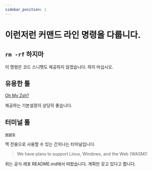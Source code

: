 ```yaml
---
sidebar_position: 1
---
```


# 이런저런 커맨드 라인 명령을 다룹니다.

## `rm -rf` 하지마

이 명령은 코드 스니펫도 제공하지 않겠습니다. 하지 마십시오.

## 유용한 툴

[Oh My Zsh?](https://ohmyz.sh/)

제공하는 기본설정이 상당히 좋습니다.

## 터미널 툴

[warp](https://www.warp.dev/)

맥 전용으로 사용할 수 있는 간지나는 터미널입니다.

> We have plans to support Linux, Windows, and the Web (WASM)!

위는 공식 레포 README.md에서 따왔습니다. 계획만 갖고 있다고 합니다.
